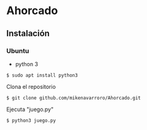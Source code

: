 # Ahorcado

## Instalación

### Ubuntu

- python 3

```
$ sudo apt install python3
```

Clona el repositorio
```
$ git clone github.com/mikenavarroro/Ahorcado.git
```
Ejecuta "juego.py"
```
$ python3 juego.py
```
